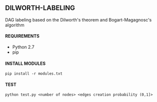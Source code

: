 ## DILWORTH-LABELING

DAG labeling based on the Dilworth's theorem and Bogart-Magagnosc's algorithm

#### REQUIREMENTS
- Python 2.7
- pip

#### INSTALL MODULES

```pip install -r modules.txt```

#### TEST

```python test.py <number of nodes> <edges creation probability (0,1]>```
